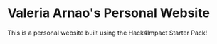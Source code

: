 # Valeria Arnao's Personal Website
This is a personal website built using the Hack4Impact Starter Pack!
